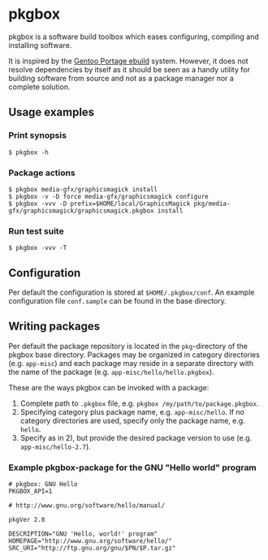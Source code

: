 # pkgbox #

pkgbox is a software build toolbox which eases configuring, compiling and installing software.

It is inspired by the [Gentoo Portage ebuild](http://www.gentoo.org/proj/en/devrel/handbook/handbook.xml?part=2&chap=1) system.
However, it does not resolve dependencies by itself as it should be seen as a handy utility for building software from source and not as a 
package manager nor a complete solution.


## Usage examples ##

### Print synopsis ###
	$ pkgbox -h

### Package actions ###
	$ pkgbox media-gfx/graphicsmagick install
	$ pkgbox -v -D force media-gfx/graphicsmagick configure
	$ pkgbox -vvv -D prefix=$HOME/local/GraphicsMagick pkg/media-gfx/graphicsmagick/graphicsmagick.pkgbox install

### Run test suite ###
	$ pkgbox -vvv -T


## Configuration ##

Per default the configuration is stored at `$HOME/.pkgbox/conf`. An example configuration file `conf.sample` can be found in the base directory.


## Writing packages ##

Per default the package repository is located in the `pkg`-directory of the pkgbox base directory. Packages may be organized in
category directories (e.g. `app-misc`) and each package may reside in a separate directory with the name of the package (e.g. `app-misc/hello/hello.pkgbox`).

These are the ways pkgbox can be invoked with a package:

1. Complete path to `.pkgbox` file, e.g. `pkgbox /my/path/to/package.pkgbox`.
2. Specifying category plus package name, e.g. `app-misc/hello`. If no category directories are used, specify only the package name, e.g. `hello`.
3. Specify as in 2), but provide the desired package version to use (e.g. `app-misc/hello-2.7`).

### Example pkgbox-package for the GNU "Hello world" program ###

	# pkgbox: GNU Hello
	PKGBOX_API=1
	
	# http://www.gnu.org/software/hello/manual/
	
	pkgVer 2.8
	
	DESCRIPTION="GNU 'Hello, world!' program"
	HOMEPAGE="http://www.gnu.org/software/hello/"
	SRC_URI="http://ftp.gnu.org/gnu/$PN/$P.tar.gz"

